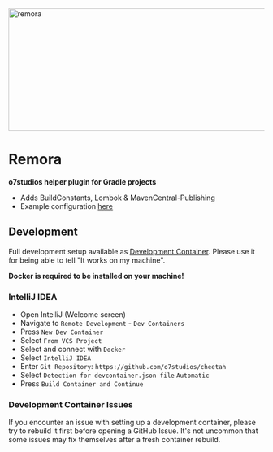 <img width="1024" height="241" alt="remora" src="https://github.com/user-attachments/assets/7a38185d-6ece-44c0-adf2-326a3e2f503b" />

# Remora

**o7studios helper plugin for Gradle projects**

- Adds BuildConstants, Lombok & MavenCentral-Publishing
- Example configuration [here](https://github.com/o7studios/agones-java-sdk/blob/main/build.gradle.kts)

## Development

Full development setup available as [Development Container](https://containers.dev/).
Please use it for being able to tell "It works on my machine".

**Docker is required to be installed on your machine!**

### IntelliJ IDEA

- Open IntelliJ (Welcome screen)
- Navigate to `Remote Development` - `Dev Containers`
- Press `New Dev Container`
- Select `From VCS Project`
- Select and connect with `Docker`
- Select `IntelliJ IDEA`
- Enter `Git Repository`: `https://github.com/o7studios/cheetah`
- Select `Detection for devcontainer.json file` `Automatic`
- Press `Build Container and Continue`

### Development Container Issues

If you encounter an issue with setting up a development container, please
try to rebuild it first before opening a GitHub Issue. It's not uncommon
that some issues may fix themselves after a fresh container rebuild.